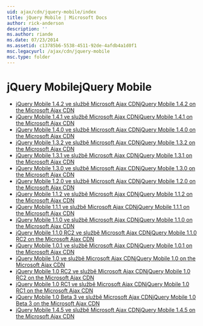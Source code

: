 ```yaml
---
uid: ajax/cdn/jquery-mobile/index
title: jQuery Mobile | Microsoft Docs
author: rick-anderson
description: ''
ms.author: riande
ms.date: 07/23/2014
ms.assetid: c13785b6-5538-4511-92de-4afdb4a1d0f1
msc.legacyurl: /ajax/cdn/jquery-mobile
msc.type: folder
---
```

<a name="jquery-mobile"></a><span data-ttu-id="f07e8-102">jQuery Mobile</span><span class="sxs-lookup"><span data-stu-id="f07e8-102">jQuery Mobile</span></span>
====================
- [<span data-ttu-id="f07e8-103">jQuery Mobile 1.4.2 ve službě Microsoft Ajax CDN</span><span class="sxs-lookup"><span data-stu-id="f07e8-103">jQuery Mobile 1.4.2 on the Microsoft Ajax CDN</span></span>](cdnjquerymobile142.md)
- [<span data-ttu-id="f07e8-104">jQuery Mobile 1.4.1 ve službě Microsoft Ajax CDN</span><span class="sxs-lookup"><span data-stu-id="f07e8-104">jQuery Mobile 1.4.1 on the Microsoft Ajax CDN</span></span>](cdnjquerymobile141.md)
- [<span data-ttu-id="f07e8-105">jQuery Mobile 1.4.0 ve službě Microsoft Ajax CDN</span><span class="sxs-lookup"><span data-stu-id="f07e8-105">jQuery Mobile 1.4.0 on the Microsoft Ajax CDN</span></span>](cdnjquerymobile140.md)
- [<span data-ttu-id="f07e8-106">jQuery Mobile 1.3.2 ve službě Microsoft Ajax CDN</span><span class="sxs-lookup"><span data-stu-id="f07e8-106">jQuery Mobile 1.3.2 on the Microsoft Ajax CDN</span></span>](cdnjquerymobile132.md)
- [<span data-ttu-id="f07e8-107">jQuery Mobile 1.3.1 ve službě Microsoft Ajax CDN</span><span class="sxs-lookup"><span data-stu-id="f07e8-107">jQuery Mobile 1.3.1 on the Microsoft Ajax CDN</span></span>](cdnjquerymobile131.md)
- [<span data-ttu-id="f07e8-108">jQuery Mobile 1.3.0 ve službě Microsoft Ajax CDN</span><span class="sxs-lookup"><span data-stu-id="f07e8-108">jQuery Mobile 1.3.0 on the Microsoft Ajax CDN</span></span>](cdnjquerymobile130.md)
- [<span data-ttu-id="f07e8-109">jQuery Mobile 1.2.0 ve službě Microsoft Ajax CDN</span><span class="sxs-lookup"><span data-stu-id="f07e8-109">jQuery Mobile 1.2.0 on the Microsoft Ajax CDN</span></span>](cdnjquerymobile120.md)
- [<span data-ttu-id="f07e8-110">jQuery Mobile 1.1.2 ve službě Microsoft Ajax CDN</span><span class="sxs-lookup"><span data-stu-id="f07e8-110">jQuery Mobile 1.1.2 on the Microsoft Ajax CDN</span></span>](cdnjquerymobile112.md)
- [<span data-ttu-id="f07e8-111">jQuery Mobile 1.1.1 ve službě Microsoft Ajax CDN</span><span class="sxs-lookup"><span data-stu-id="f07e8-111">jQuery Mobile 1.1.1 on the Microsoft Ajax CDN</span></span>](cdnjquerymobile111.md)
- [<span data-ttu-id="f07e8-112">jQuery Mobile 1.1.0 ve službě Microsoft Ajax CDN</span><span class="sxs-lookup"><span data-stu-id="f07e8-112">jQuery Mobile 1.1.0 on the Microsoft Ajax CDN</span></span>](cdnjquerymobile110.md)
- [<span data-ttu-id="f07e8-113">jQuery Mobile 1.1.0 RC2 ve službě Microsoft Ajax CDN</span><span class="sxs-lookup"><span data-stu-id="f07e8-113">jQuery Mobile 1.1.0 RC2 on the Microsoft Ajax CDN</span></span>](cdnjquerymobile110rc2.md)
- [<span data-ttu-id="f07e8-114">jQuery Mobile 1.0.1 ve službě Microsoft Ajax CDN</span><span class="sxs-lookup"><span data-stu-id="f07e8-114">jQuery Mobile 1.0.1 on the Microsoft Ajax CDN</span></span>](cdnjquerymobile101.md)
- [<span data-ttu-id="f07e8-115">jQuery Mobile 1.0 ve službě Microsoft Ajax CDN</span><span class="sxs-lookup"><span data-stu-id="f07e8-115">jQuery Mobile 1.0 on the Microsoft Ajax CDN</span></span>](cdnjquerymobile10.md)
- [<span data-ttu-id="f07e8-116">jQuery Mobile 1.0 RC2 ve službě Microsoft Ajax CDN</span><span class="sxs-lookup"><span data-stu-id="f07e8-116">jQuery Mobile 1.0 RC2 on the Microsoft Ajax CDN</span></span>](cdnjquerymobile10rc2.md)
- [<span data-ttu-id="f07e8-117">jQuery Mobile 1.0 RC1 ve službě Microsoft Ajax CDN</span><span class="sxs-lookup"><span data-stu-id="f07e8-117">jQuery Mobile 1.0 RC1 on the Microsoft Ajax CDN</span></span>](cdnjquerymobile10rc1.md)
- [<span data-ttu-id="f07e8-118">jQuery Mobile 1.0 Beta 3 ve službě Microsoft Ajax CDN</span><span class="sxs-lookup"><span data-stu-id="f07e8-118">jQuery Mobile 1.0 Beta 3 on the Microsoft Ajax CDN</span></span>](cdnjquerymobile10b3.md)
- [<span data-ttu-id="f07e8-119">jQuery Mobile 1.4.5 ve službě Microsoft Ajax CDN</span><span class="sxs-lookup"><span data-stu-id="f07e8-119">jQuery Mobile 1.4.5 on the Microsoft Ajax CDN</span></span>](cdnjquerymobile145.md)
